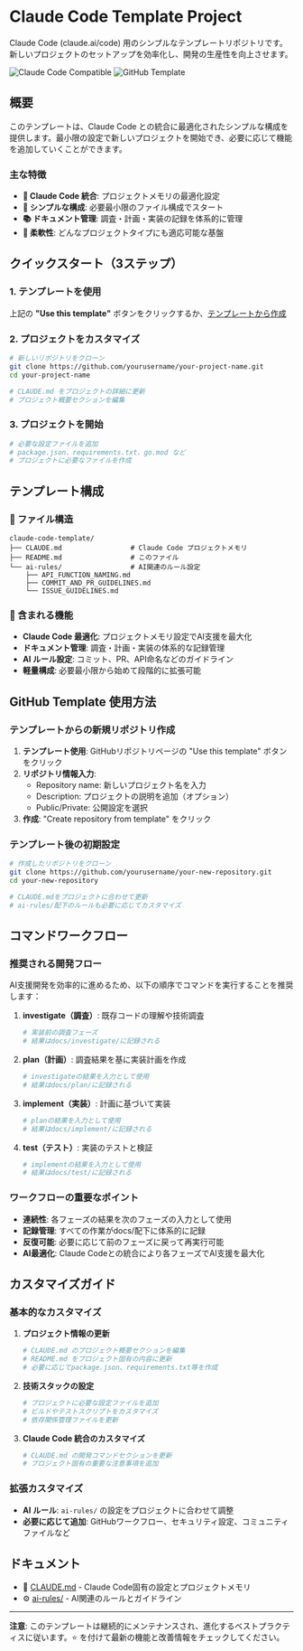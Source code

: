 # Claude Code Template Project

Claude Code (claude.ai/code) 用のシンプルなテンプレートリポジトリです。新しいプロジェクトのセットアップを効率化し、開発の生産性を向上させます。

![Claude Code Compatible](https://img.shields.io/badge/Claude%20Code-Compatible-blue)
![GitHub Template](https://img.shields.io/badge/GitHub-Template-success)

## 概要

このテンプレートは、Claude Code との統合に最適化されたシンプルな構成を提供します。最小限の設定で新しいプロジェクトを開始でき、必要に応じて機能を追加していくことができます。

### 主な特徴

- **🚀 Claude Code 統合**: プロジェクトメモリの最適化設定
- **📁 シンプルな構成**: 必要最小限のファイル構成でスタート
- **📚 ドキュメント管理**: 調査・計画・実装の記録を体系的に管理
- **🎯 柔軟性**: どんなプロジェクトタイプにも適応可能な基盤

## クイックスタート（3ステップ）

### 1. テンプレートを使用

上記の **"Use this template"** ボタンをクリックするか、[テンプレートから作成](https://github.com/yoshiysh/claude-code-template/generate)

### 2. プロジェクトをカスタマイズ

```bash
# 新しいリポジトリをクローン
git clone https://github.com/yourusername/your-project-name.git
cd your-project-name

# CLAUDE.md をプロジェクトの詳細に更新
# プロジェクト概要セクションを編集
```

### 3. プロジェクトを開始

```bash
# 必要な設定ファイルを追加
# package.json、requirements.txt、go.mod など
# プロジェクトに必要なファイルを作成
```

## テンプレート構成

### 📁 ファイル構造

```text
claude-code-template/
├── CLAUDE.md                 # Claude Code プロジェクトメモリ
├── README.md                 # このファイル
└── ai-rules/                 # AI関連のルール設定
    ├── API_FUNCTION_NAMING.md
    ├── COMMIT_AND_PR_GUIDELINES.md
    └── ISSUE_GUIDELINES.md
```

### 🚀 含まれる機能

- **Claude Code 最適化**: プロジェクトメモリ設定でAI支援を最大化
- **ドキュメント管理**: 調査・計画・実装の体系的な記録管理
- **AI ルール設定**: コミット、PR、API命名などのガイドライン
- **軽量構成**: 必要最小限から始めて段階的に拡張可能

## GitHub Template 使用方法

### テンプレートからの新規リポジトリ作成

1. **テンプレート使用**: GitHubリポジトリページの "Use this template" ボタンをクリック
2. **リポジトリ情報入力**: 
   - Repository name: 新しいプロジェクト名を入力
   - Description: プロジェクトの説明を追加（オプション）
   - Public/Private: 公開設定を選択
3. **作成**: "Create repository from template" をクリック

### テンプレート後の初期設定

```bash
# 作成したリポジトリをクローン
git clone https://github.com/yourusername/your-new-repository.git
cd your-new-repository

# CLAUDE.mdをプロジェクトに合わせて更新
# ai-rules/配下のルールも必要に応じてカスタマイズ
```

## コマンドワークフロー

### 推奨される開発フロー

AI支援開発を効率的に進めるため、以下の順序でコマンドを実行することを推奨します：

1. **investigate（調査）**: 既存コードの理解や技術調査
   ```bash
   # 実装前の調査フェーズ
   # 結果はdocs/investigate/に記録される
   ```

2. **plan（計画）**: 調査結果を基に実装計画を作成
   ```bash
   # investigateの結果を入力として使用
   # 結果はdocs/plan/に記録される
   ```

3. **implement（実装）**: 計画に基づいて実装
   ```bash
   # planの結果を入力として使用
   # 結果はdocs/implement/に記録される
   ```

4. **test（テスト）**: 実装のテストと検証
   ```bash
   # implementの結果を入力として使用
   # 結果はdocs/test/に記録される
   ```

### ワークフローの重要なポイント

- **連続性**: 各フェーズの結果を次のフェーズの入力として使用
- **記録管理**: すべての作業がdocs/配下に体系的に記録
- **反復可能**: 必要に応じて前のフェーズに戻って再実行可能
- **AI最適化**: Claude Codeとの統合により各フェーズでAI支援を最大化

## カスタマイズガイド

### 基本的なカスタマイズ

1. **プロジェクト情報の更新**

   ```bash
   # CLAUDE.md のプロジェクト概要セクションを編集
   # README.md をプロジェクト固有の内容に更新
   # 必要に応じてpackage.json、requirements.txt等を作成
   ```

2. **技術スタックの設定**

   ```bash
   # プロジェクトに必要な設定ファイルを追加
   # ビルドやテストスクリプトをカスタマイズ
   # 依存関係管理ファイルを更新
   ```

3. **Claude Code 統合のカスタマイズ**

   ```bash
   # CLAUDE.md の開発コマンドセクションを更新
   # プロジェクト固有の重要な注意事項を追加
   ```

### 拡張カスタマイズ

- **AI ルール**: `ai-rules/` の設定をプロジェクトに合わせて調整
- **必要に応じて追加**: GitHubワークフロー、セキュリティ設定、コミュニティファイルなど

## ドキュメント

- 🔧 [CLAUDE.md](CLAUDE.md) - Claude Code固有の設定とプロジェクトメモリ
- ⚙️ [ai-rules/](ai-rules/) - AI関連のルールとガイドライン

---

**注意**: このテンプレートは継続的にメンテナンスされ、進化するベストプラクティスに従います。⭐ を付けて最新の機能と改善情報をチェックしてください。
